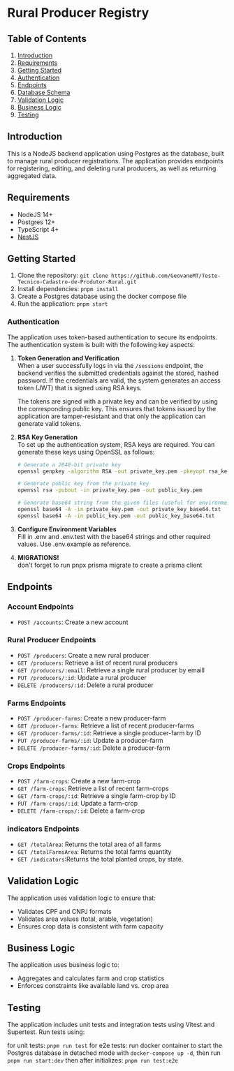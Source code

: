 **Rural Producer Registry**
==========================

**Table of Contents**
-----------------

1. [Introduction](#introduction)
2. [Requirements](#requirements)
3. [Getting Started](#getting-started)
5. [Authentication](#authentication)
6. [Endpoints](#endpoints)
7. [Database Schema](#database-schema)
8. [Validation Logic](#validation-logic)
9. [Business Logic](#business-logic)
10. [Testing](#testing)

**Introduction**
---------------

This is a NodeJS backend application using Postgres as the database, built to manage rural producer registrations. The application provides endpoints for registering, editing, and deleting rural producers, as well as returning aggregated data.

**Requirements**
---------------

* NodeJS 14+
* Postgres 12+
* TypeScript 4+
* [NestJS](https://nestjs.com/)

**Getting Started**
-------------------

1. Clone the repository: `git clone https://github.com/GeovaneMT/Teste-Tecnico-Cadastro-de-Produtor-Rural.git`
2. Install dependencies: `pnpm install`
3. Create a Postgres database using the docker compose file
4. Run the application: `pnpm start`

### Authentication

The application uses token-based authentication to secure its endpoints. The authentication system is built with the following key aspects:

1. **Token Generation and Verification**  
   When a user successfully logs in via the `/sessions` endpoint, the backend verifies the submitted credentials against the stored, hashed password. If the credentials are valid, the system generates an access token (JWT) that is signed using RSA keys.  
   
   The tokens are signed with a private key and can be verified by using the corresponding public key. This ensures that tokens issued by the application are tamper-resistant and that only the application can generate valid tokens.

2. **RSA Key Generation**  
   To set up the authentication system, RSA keys are required. You can generate these keys using OpenSSL as follows:
   
   ```bash
   # Generate a 2048-bit private key
   openssl genpkey -algorithm RSA -out private_key.pem -pkeyopt rsa_keygen_bits:2048
   
   # Generate public key from the private key
   openssl rsa -pubout -in private_key.pem -out public_key.pem
   
   # Generate base64 string from the given files (useful for environment variables or configuration)
   openssl base64 -A -in private_key.pem -out private_key_base64.txt
   openssl base64 -A -in public_key.pem -out public_key_base64.txt

3. **Configure Environment Variables**  
Fill in .env and .env.test with the base64 strings and other required values. Use .env.example as reference.

4. **MIGRATIONS!**  
don't forget to run pnpx prisma migrate to create a prisma client

**Endpoints**
------------

### Account Endpoints

* `POST /accounts`: Create a new account

### Rural Producer Endpoints

* `POST /producers`: Create a new rural producer
* `GET /producers`: Retrieve a list of recent rural producers
* `GET /producers/:email`: Retrieve a single rural producer by emaill
* `PUT /producers/:id`: Update a rural producer
* `DELETE /producers/:id`: Delete a rural producer

### Farms Endpoints

* `POST /producer-farms`: Create a new producer-farm
* `GET /producer-farms`: Retrieve a list of recent producer-farms
* `GET /producer-farms/:id`: Retrieve a single producer-farm by ID
* `PUT /producer-farms/:id`: Update a producer-farm
* `DELETE /producer-farms/:id`: Delete a producer-farm

### Crops Endpoints

* `POST /farm-crops`: Create a new farm-crop
* `GET /farm-crops`: Retrieve a list of recent farm-crops
* `GET /farm-crops/:id`: Retrieve a single farm-crop by ID
* `PUT /farm-crops/:id`: Update a farm-crop
* `DELETE /farm-crops/:id`: Delete a farm-crop

### indicators Endpoints

* `GET /totalArea`: Returns the total area of all farms
* `GET /totalFarmsArea`: Returns the total farms quantity
* `GET /indicators`:Returns the total planted crops, by state.

**Validation Logic**
-------------------

The application uses validation logic to ensure that:

* Validates CPF and CNPJ formats
* Validates area values (total, arable, vegetation)
* Ensures crop data is consistent with farm capacity

**Business Logic**
------------------

The application uses business logic to:

* Aggregates and calculates farm and crop statistics
* Enforces constraints like available land vs. crop area

**Testing**
------------

The application includes unit tests and integration tests using Vitest and Supertest.
Run tests using:

for unit tests: `pnpm run test`
for e2e tests: run docker container to start the Postgres database in detached mode with `docker-compose up -d`,
then run `pnpm run start:dev`
then after initializes: `pnpm run test:e2e`